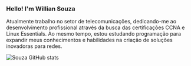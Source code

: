 ### Hello! I'm Willian Souza
Atualmente trabalho no setor de telecomunicações, dedicando-me ao desenvolvimento profissional através da busca das certificações CCNA e Linux Essentials. Ao mesmo tempo, estou estudando programação para expandir meus conhecimentos e habilidades na criação de soluções inovadoras para redes.

![Souza GitHub stats](https://github-readme-stats.vercel.app/api/top-langs/?username=techsouza&theme=blue-green)

